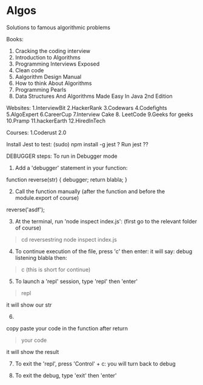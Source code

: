 # Algos
Solutions to famous algorithmic problems


Books: 
1. Cracking the coding interview
2. Introduction to Algorithms
3. Programming Interviews Exposed
4. Clean code
5. Aalgorithm Design Manual
6. How to think About Algorithms
7. Programming Pearls
8. Data Structures And Algorithms Made Easy In Java 2nd Edition 

Websites:
1.InterviewBit
2.HackerRank
3.Codewars
4.Codefights
5.AlgoExpert
6.CareerCup
7.Interview Cake
8. LeetCode
9.Geeks for geeks
10.Pramp
11.hackerEarth
12.HiredInTech

Courses:
1.Coderust 2.0




Install Jest to test: (sudo) npm install -g jest ?
Run jest ??

DEBUGGER steps: 
To run in Debugger mode

1. Add a 'debugger' statement in your function:

 function reverse(str) {
   debugger;
   return blabla;
  }
  
 2. Call the function manually (after the function and before the module.export of course)
  
  reverse('asdf');
  
 3. At the terminal, run 'node inspect index.js':
  (first go to the relevant folder of course)
> cd reversestring
> node inspect index.js

4. To continue execution of the file, press 'c' then enter:
it will say: debug listening blabla 
then:
> c  (this is short for continue)

5. To launch a 'repl' session, type 'repl' then 'enter'

> repl 

it will show our str

6. 
copy paste your code in the function after return
> your code

it will show the result

7. To exit the 'repl', press 'Control' + c:
you will turn back to debug

8. To exit the debug, type 'exit' then 'enter'
